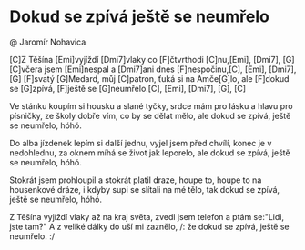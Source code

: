 # Dokud se zpívá ještě se neumřelo
@ Jaromír Nohavica

[C]Z Těšína [Emi]vyjíždí [Dmi7]vlaky co [F]čtvrthodi [C]nu,[Emi], [Dmi7], [G]
[C]včera jsem [Emi]nespal a [Dmi7]ani dnes [F]nespočinu,[C], [Emi], [Dmi7], [G]
[F]svatý [G]Medard, můj [C]patron, ťuká si na Amče[G]lo,
ale [F]dokud se [G]zpívá, [F]ještě se [G]neumřelo.[C], [Emi], [Dmi7], [G], [C]

Ve stánku koupím si housku a slané tyčky,
srdce mám pro lásku a hlavu pro písničky,
ze školy dobře vím, co by se dělat mělo,
ale dokud se zpívá, ještě se neumřelo, hóhó.

Do alba jízdenek lepím si další jednu,
vyjel jsem před chvílí, konec je v nedohlednu,
za oknem míhá se život jak leporelo,
ale dokud se zpívá, ještě se neumřelo, hóhó.

Stokrát jsem prohloupil a stokrát platil draze,
houpe to, houpe to na housenkové dráze,
i kdyby supi se slítali na mé tělo,
tak dokud se zpívá, ještě se neumřelo, hóhó.

Z Těšína vyjíždí vlaky až na kraj světa,
zvedl jsem telefon a ptám se:"Lidi, jste tam?"
A z veliké dálky do uší mi zaznělo,
/: že dokud se zpívá, ještě se neumřelo. :/